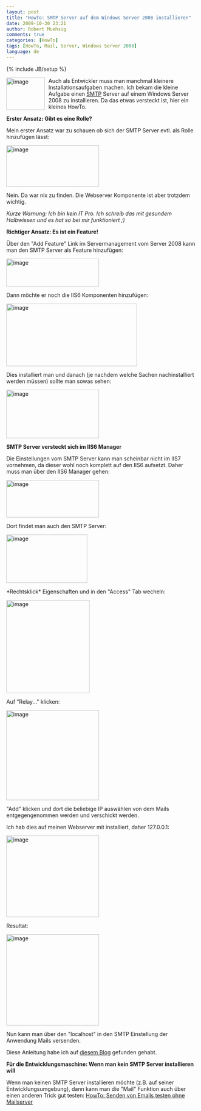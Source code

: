 ```yaml
---
layout: post
title: "HowTo: SMTP Server auf dem Windows Server 2008 installieren"
date: 2009-10-30 23:21
author: Robert Muehsig
comments: true
categories: [HowTo]
tags: [HowTo, Mail, Server, Windows Server 2008]
language: de
---
```

{% include JB/setup %}
<p><a href="{{BASE_PATH}}/assets/wp-images-de/image851.png"><img style="border-right: 0px; border-top: 0px; margin: 0px 10px 0px 0px; border-left: 0px; border-bottom: 0px" height="85" alt="image" src="{{BASE_PATH}}/assets/wp-images-de/image_thumb36.png" width="101" align="left" border="0"></a> </p> <p>Auch als Entwickler muss man manchmal kleinere Installationsaufgaben machen. Ich bekam die kleine Aufgabe einen <a href="http://de.wikipedia.org/wiki/Simple_Mail_Transfer_Protocol">SMTP</a> Server auf einem Windows Server 2008 zu installieren. Da das etwas versteckt ist, hier ein kleines HowTo.</p><p><strong>Erster Ansatz: Gibt es eine Rolle?</strong></p> <p>Mein erster Ansatz war zu schauen ob sich der SMTP Server evtl. als Rolle hinzufügen lässt:</p> <p><a href="{{BASE_PATH}}/assets/wp-images-de/image852.png"><img style="border-right: 0px; border-top: 0px; border-left: 0px; border-bottom: 0px" height="108" alt="image" src="{{BASE_PATH}}/assets/wp-images-de/image_thumb37.png" width="244" border="0"></a></p> <p>Nein. Da war nix zu finden. Die Webserver Komponente ist aber trotzdem wichtig.</p> <p><em>Kurze Warnung: Ich bin kein IT Pro. Ich schreib das mit gesundem Halbwissen und es hat so bei mir funktioniert ;)</em></p> <p><strong>Richtiger Ansatz: Es ist ein Feature!</strong></p> <p>Über den "Add Feature" Link im Servermanagement vom Server 2008 kann man den SMTP Server als Feature hinzufügen:</p> <p><a href="{{BASE_PATH}}/assets/wp-images-de/image853.png"><img style="border-right: 0px; border-top: 0px; border-left: 0px; border-bottom: 0px" height="73" alt="image" src="{{BASE_PATH}}/assets/wp-images-de/image_thumb38.png" width="244" border="0"></a> </p> <p>Dann möchte er noch die IIS6 Komponenten hinzufügen:</p> <p><a href="{{BASE_PATH}}/assets/wp-images-de/image854.png"><img style="border-right: 0px; border-top: 0px; border-left: 0px; border-bottom: 0px" height="164" alt="image" src="{{BASE_PATH}}/assets/wp-images-de/image_thumb39.png" width="344" border="0"></a> </p> <p>Dies installiert man und danach (je nachdem welche Sachen nachinstalliert werden müssen) sollte man sowas sehen:</p> <p><a href="{{BASE_PATH}}/assets/wp-images-de/image855.png"><img style="border-right: 0px; border-top: 0px; border-left: 0px; border-bottom: 0px" height="127" alt="image" src="{{BASE_PATH}}/assets/wp-images-de/image_thumb40.png" width="244" border="0"></a> </p> <p><strong>SMTP Server versteckt sich im IIS6 Manager</strong></p> <p>Die Einstellungen vom SMTP Server kann man scheinbar nicht im IIS7 vornehmen, da dieser wohl noch komplett auf den IIS6 aufsetzt. Daher muss man über den IIS6 Manager gehen:</p> <p><a href="{{BASE_PATH}}/assets/wp-images-de/image856.png"><img style="border-right: 0px; border-top: 0px; border-left: 0px; border-bottom: 0px" height="98" alt="image" src="{{BASE_PATH}}/assets/wp-images-de/image_thumb41.png" width="244" border="0"></a> </p> <p>Dort findet man auch den SMTP Server:</p> <p><a href="{{BASE_PATH}}/assets/wp-images-de/image857.png"><img style="border-right: 0px; border-top: 0px; border-left: 0px; border-bottom: 0px" height="127" alt="image" src="{{BASE_PATH}}/assets/wp-images-de/image_thumb42.png" width="213" border="0"></a> </p> <p>*Rechtsklick* Eigenschaften und in den "Access" Tab wecheln:</p> <p><a href="{{BASE_PATH}}/assets/wp-images-de/image858.png"><img style="border-right: 0px; border-top: 0px; border-left: 0px; border-bottom: 0px" height="244" alt="image" src="{{BASE_PATH}}/assets/wp-images-de/image_thumb43.png" width="219" border="0"></a> </p> <p>Auf "Relay..." klicken:</p> <p><a href="{{BASE_PATH}}/assets/wp-images-de/image859.png"><img style="border-right: 0px; border-top: 0px; border-left: 0px; border-bottom: 0px" height="236" alt="image" src="{{BASE_PATH}}/assets/wp-images-de/image_thumb44.png" width="244" border="0"></a> </p> <p>"Add" klicken und dort die beliebige IP auswählen von dem Mails entgegengenommen werden und verschickt werden.</p> <p>Ich hab dies auf meinen Webserver mit installiert, daher 127.0.0.1:</p> <p><a href="{{BASE_PATH}}/assets/wp-images-de/image860.png"><img style="border-right: 0px; border-top: 0px; border-left: 0px; border-bottom: 0px" height="214" alt="image" src="{{BASE_PATH}}/assets/wp-images-de/image_thumb45.png" width="244" border="0"></a> </p> <p>Resultat:</p> <p><a href="{{BASE_PATH}}/assets/wp-images-de/image861.png"><img style="border-right: 0px; border-top: 0px; border-left: 0px; border-bottom: 0px" height="239" alt="image" src="{{BASE_PATH}}/assets/wp-images-de/image_thumb46.png" width="244" border="0"></a> </p> <p>Nun kann man über den "localhost" in den SMTP Einstellung der Anwendung Mails versenden.</p> <p>Diese Anleitung habe ich auf <a href="http://www.itsolutionskb.com/2008/11/installing-and-configuring-windows-server-2008-smtp-server/">diesem Blog</a> gefunden gehabt.</p> <p><strong>Für die Entwicklungsmaschine: Wenn man kein SMTP Server installieren will</strong></p> <p>Wenn man keinen SMTP Server installieren möchte (z.B. auf seiner Entwicklungsumgebung), dann kann man die "Mail" Funktion auch über einen anderen Trick gut testen: <a href="{{BASE_PATH}}/2009/03/16/howto-senden-von-emails-testen-ohne-mailserver/">HowTo: Senden von Emails testen ohne Mailserver</a></p>
